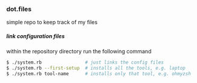 ### dot.files
simple repo to keep track of my files

##### link configuration files
within the repository directory run the following command
```bash
$ ./system.rb                # just links the config files
$ ./system.rb --first-setup  # installs all the tools, e.g. laptop
$ ./system.rb tool-name      # installs only that tool, e.g. ohmyzsh
```
